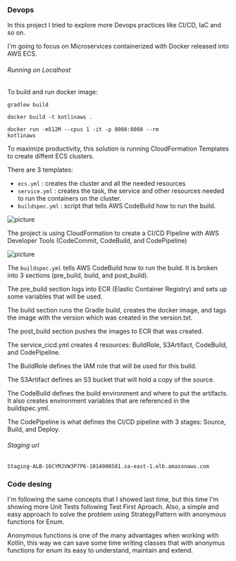 ### Devops

In this project I tried to explore more Devops practices like CI/CD, IaC and so on.

I'm going to focus on Microservices containerized with Docker released into AWS ECS.

###### Running on Localhost

To build and run docker image:

<code>gradlew build</code>

<code>docker build -t kotlinaws .</code>

<code>docker run -m512M --cpus 1 -it -p 8080:8080 --rm kotlinaws</code>



To maximize productivity, this solution is running CloudFormation Templates to create diffent ECS clusters.

There are 3 templates:
-  <code>ecs.yml</code> : creates the cluster and all the needed resources
-  <code>service.yml</code> : creates the task, the service and other resources needed to run the containers on the cluster.
-  <code>buildspec.yml</code> : script that tells AWS CodeBuild how to run the build. 

![picture](https://uploaddeimagens.com.br/images/002/347/945/original/templates.PNG?1568619842)

The project is using CloudFormation to create a CI/CD Pipeline with AWS Developer Tools (CodeCommit, CodeBuild, and CodePipeline)


![picture](https://uploaddeimagens.com.br/images/002/347/943/original/pipeline.PNG?1568619588)

The <code>buildspec.yml</code> tells AWS CodeBuild how to run the build. It is broken into 3 sections (pre_build, build, and post_build).

The pre_build section logs into ECR (Elastic Container Registry) and sets up some variables that will be used.

The build section runs the Gradle build, creates the docker image, and tags the image with the version which was created in the version.txt.

The post_build section pushes the images to ECR that was created.

The service_cicd.yml creates 4 resources: BuildRole, S3Artifact, CodeBuild, and CodePipeline.

The BuildRole defines the IAM role that will be used for this build.

The S3Artifact defines an S3 bucket that will hold a copy of the source.

The CodeBuild defines the build environment and where to put the artifacts. It also creates environment variables that are referenced in the buildspec.yml.

The CodePipeline is what defines the CI/CD pipeline with 3 stages: Source, Build, and Deploy.

###### Staging url

<code>Staging-ALB-16CYMJVW3P7P6-1014908581.sa-east-1.elb.amazonaws.com </code>

### Code desing

I'm following the same concepts that I showed last time, but this time I'm showing more Unit Tests following Test First Aproach.
Also, a simple and easy approach to solve the problem using StrategyPattern with anonymous functions for Enum.

Anonymous functions is one of the many advantages when working with Kotlin, this way we can save some time writing classes that with anonymus functions for enum its easy to understand, maintain and extend.
